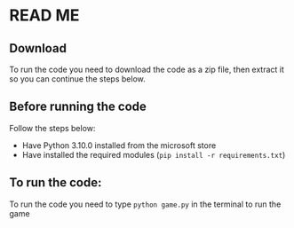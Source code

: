 # READ ME 


## Download 

To run the code you need to download the code as a zip file, then extract it so you can continue the steps below. 


## Before running the code 

Follow the steps below: 
- Have Python 3.10.0 installed from the microsoft store 
- Have installed the required modules (`pip install -r requirements.txt`) 


## To run the code: 

To run the code you need to type `python game.py` in the terminal to run the game
